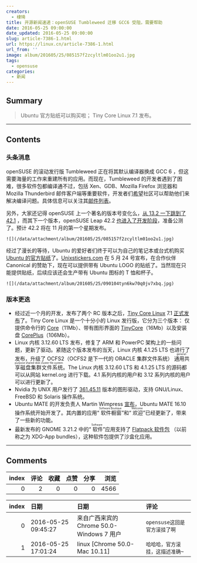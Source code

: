 ```yaml
---
creators:
  - 棣琦
title: 开源新闻速递：openSUSE Tumbleweed 迁移 GCC6 受阻，需要帮助
date: 2016-05-25 09:00:00
date_updated: 2016-05-25 09:00:00
slug: article-7386-1.html
url: https://linux.cn/article-7386-1.html
url_from: ''
image: album/201605/25/085157f2zcyltlm01oo2u1.jpg
tags:
  - opensuse
categories:
  - 新闻
---
```


## Summary

> Ubuntu 官方贴纸可以购买啦；
> Tiny Core Linux 7.1 发布。

***

<!-- more -->

## Contents

### 头条消息

openSUSE 的滚动发行版 Tumbleweed 正在将其默认编译器换成 GCC 6 ，但这需要海量的工作来重建所有的应用。而现在，Tumbleweed 的开发者遇到了困难，很多软件包都编译通不过，包括 Xen、GDB、Mozilla Firefox 浏览器和 Mozilla Thunderbird 邮件客户端等重要软件，开发者们[希望](https://lists.opensuse.org/opensuse-factory/2016-05/msg00356.html)社区可以帮助他们来解决编译问题。具体信息可以关注其[邮件列表](https://lists.opensuse.org/opensuse-factory/2016-05/date2.html)。

另外，大家还记得 openSUSE 上一个著名的版本号变化么，[从 13.2 一下跳到了 42.1](https://linux.cn/article-4143-1.html) ，而其下一个版本，openSUSE Leap 42.2 [也进入了开发阶段](https://lists.opensuse.org/opensuse-factory/2016-05/msg00372.html)，准备公测了。预计 42.2 将在 11 月的第一个星期发布。

`![](/data/attachment/album/201605/25/085157f2zcyltlm01oo2u1.jpg)`

经过了漫长的等待，Ubuntu 的爱好者们终于可以为自己的笔记本或台式机购买 [Ubuntu 的官方贴纸](http://www.unixstickers.com/ubuntu)了。[Unixstickers.com](http://unixstickers.com/) 在 5 月 24 号宣布，在合作伙伴 Canonical 的赞助下，现在可以提供带有 Ubuntu LOGO 的贴纸了。当然现在只能提供贴纸，后续应该还会生产带有 Ubuntu 图标的 T 恤和杯子。

`![](/data/attachment/album/201605/25/090104tyn6kw70q0jv7xbq.jpg)`

### 版本更迭

* 经过近一个月的开发，发布了两个 RC 版本之后，[Tiny Core Linux](http://www.tinycorelinux.net/) 7.1 [正式发布](http://forum.tinycorelinux.net/index.php/topic,19982.0.html)了。Tiny Core Linux 是一个十分小的 Linux 发行版，它分为三个版本： 仅提供命令行的 [Core](http://www.tinycorelinux.net/7.x/x86/release/Core-current.iso)（11Mb）、带有图形界面的 [TinyCore](http://www.tinycorelinux.net/7.x/x86/release/TinyCore-current.iso)（16Mb）以及安装盘 [CorePlus](http://www.tinycorelinux.net/7.x/x86/release/CorePlus-current.iso)（106Mb）。
* Linux 内核 3.12.60 LTS 发布，修复了 ARM 和 PowerPC 架构上的一些问题，更新了驱动。紧随这个版本发布的当天，Linux 内核 4.1.25 LTS 也进行了发布，升级了 OCFS2（OCFS2 是下一代的 ORACLE 集群文件系统） <ruby> 通用共享磁盘集群文件系统 <rp>  （ </rp> <rt>  general-purpose shared-disk cluster file system </rt> <rp>  ） </rp></ruby>。The Linux 内核 3.12.60 LTS 和 4.1.25 LTS 的源码都可以从网站 kernel.org 进行下载。4.1 系列内核的用户和 3.12 系列内核的用户可以进行更新了。
* Nvidia 为 UNIX 用户发行了 [361.45.11](http://www.nvidia.com/Download/driverResults.aspx/103306/en-us) 版本的图形驱动，支持 GNU/Linux、FreeBSD 和 Solaris 操作系统。
* Ubuntu MATE 的开发负责人 Martin Wimpress [宣布](https://plus.google.com/+MartinWimpress/posts/GLZyHpV7SbP)，Ubuntu MATE 16.10 操作系统开始开发了。其内置的应用“<ruby> 软件橱窗 <rp>  （ </rp> <rt>  Software Boutique </rt> <rp>  ） </rp></ruby>”和“<ruby> 欢迎 <rp>  （ </rp> <rt>  Welcome </rt> <rp>  ） </rp></ruby>”已经更新了，带来了一些新的功能。
* 最新发布的 GNOME 3.21.2 中的“<ruby> 软件 <rp>  （ </rp> <rt>  Software </rt> <rp>  ） </rp></ruby>”应用支持了 [Flatpack 软件包](https://wiki.gnome.org/Projects/SandboxedApps/Packages) （以前称之为 XDG-App bundles），这种软件包提供了沙盒化应用。

***

## Comments


|   index |   评论 |   收藏 |   点赞 |   分享 |   浏览 |
|--------:|-------:|-------:|-------:|-------:|-------:|
|       0 |      2 |      0 |      0 |      0 |   4566 |

|   index | 日期                | 日期                                      | 评论                            |
|--------:|:--------------------|:------------------------------------------|:--------------------------------|
|       0 | 2016-05-25 09:45:27 | 来自广西来宾的 Chrome 50.0-Windows 7 用户 | `opensuse这回是官方滚挂了啊`    |
|       1 | 2016-05-25 17:01:24 | linux [Chrome 50.0-Mac 10.11]             | `哈哈哈，官方滚挂，这描述准确~` |
